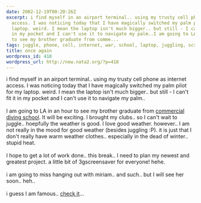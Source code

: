 ```yaml
---
date: 2002-12-19T00:20:26Z
excerpt: i find myself in an airport terminal.. using my trusty cell phone as internet
  access. I was noticing today that I have magically switched my palm pilot for my
  laptop. weird. I mean the laptop isn't much bigger.. but still - I can't fit it
  in my pocket and I can't use it to navigate my palm..I am going to LA in an hour
  to see my brother graduate from comme...
tags: juggle, phone, cell, internet, war, school, laptop, juggling, screensaver
title: once again
wordpress_id: 418
wordpress_url: http://new.nata2.org/?p=418
---
```


i find myself in an airport terminal.. using my trusty cell phone as internet access. I was noticing today that I have magically switched my palm pilot for my laptop. weird. I mean the laptop isn't much bigger.. but still - I can't fit it in my pocket and I can't use it to navigate my palm..<br/><br/>I am going to LA in an hour to see my brother graduate from <a href="http://www.coo.edu">commercial diving school</a>. It will be exciting. I brought my clubs.. so I can't wait to juggle.. hoepfully the weather is good. I love good weather. however.. I am not really in the mood for good weather (besides juggling :P). it is just that I don't really have warm weather clothes.. especially in the dead of winter.. stupid heat.<br/><br/>I hope to get a lot of work done.. this break.. I need to plan my newest and greatest project. a little bit of 3gscreensaver for everyone! hehe. <br/><br/>i am going to miss hanging out with miriam.. and such.. but I will see her soon.. heh.. <br/><br/>i guess I am famous.. <a href="http://www.nata2.info/?path=war">check it</a>...
